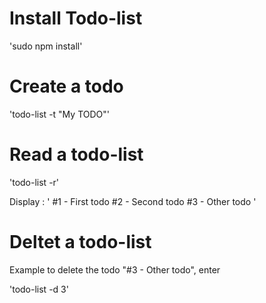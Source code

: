 # Install Todo-list

'sudo npm install'

# Create a todo
'todo-list -t "My TODO"'

# Read a todo-list
'todo-list -r'

Display : 
'
#1 - First todo
#2 - Second todo
#3 - Other todo
'

# Deltet a todo-list
Example to delete the todo "#3 - Other todo", enter

'todo-list -d 3'
